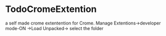# TodoCromeExtention
a self made crome extentention for Crome.
Manage Extentions->developer mode-ON  ->Load Unpacked-> select the folder
